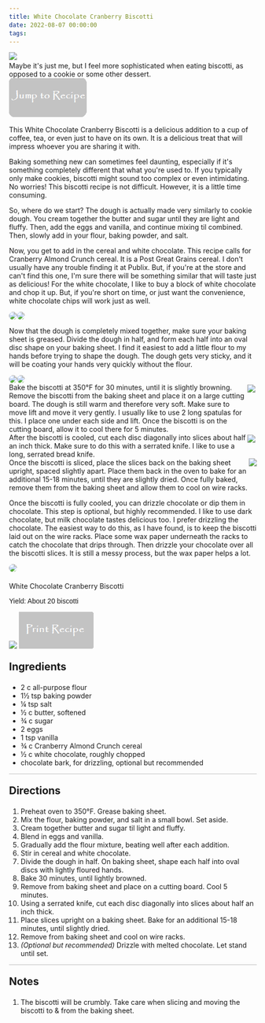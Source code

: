 ```yaml
---
title: White Chocolate Cranberry Biscotti
date: 2022-08-07 00:00:00
tags:
---
```


<img class="top-image" src="/images/WhiteChocolateBiscotti9.jpg" />
<div class="post-body">
Maybe it's just me, but I feel more sophisticated when eating biscotti, as opposed to a cookie or some other dessert. 

<br>
<!--more-->

<a href="http://localhost:4000/2022/08/07/WhiteChocolateCranberryBiscotti/#recipejump">
<img class="jump-to-recipe" src="/images/JumpToRecipeButton.png" />
</a>

This White Chocolate Cranberry Biscotti is a delicious addition to a cup of coffee, tea, or even just to have on its own. It is a delicious treat that will impress whoever you are sharing it with. 

Baking something new can sometimes feel daunting, especially if it's something completely different that what you're used to. If you typically only make cookies, biscotti might sound too complex or even intimidating. No worries! This biscotti recipe is not difficult. However, it is a little time consuming. 

So, where do we start? 
The dough is actually made very similarly to cookie dough. You cream together the butter and sugar until they are light and fluffy. Then, add the eggs and vanilla, and continue mixing til combined. Then, slowly add in your flour, baking powder, and salt. 


Now, you get to add in the cereal and white chocolate. This recipe calls for Cranberry Almond Crunch cereal. It is a Post Great Grains cereal. I don't usually have any trouble finding it at Publix. But, if you're at the store and can't find this one, I'm sure there will be something similar that will taste just as delicious! For the white chocolate, I like to buy a block of white chocolate and chop it up. But, if you're short on time, or just want the convenience, white chocolate chips will work just as well. 

<div style="display:flex;">
    <img style="max-width:30rem; border-radius:2rem;" src="/images/WhiteChocolateBiscotti1.jpg" />
    <img style="max-width:30rem; border-radius:2rem;" src="/images/WhiteChocolateBiscotti2.jpg" />
</div>


Now that the dough is completely mixed together, make sure your baking sheet is greased. Divide the dough in half, and form each half into an oval disc shape on your baking sheet. I find it easiest to add a little flour to my hands before trying to shape the dough. The dough gets very sticky, and it will be coating your hands very quickly without the flour. 
<div style="display:flex;">
    <img style="max-width:30rem; border-radius:2rem;" src="/images/WhiteChocolateBiscotti3.jpg" />
    <img style="max-width:30rem; border-radius:2rem;" src="/images/WhiteChocolateBiscotti4.jpg" />
</div>


<div style="display:flex;">
Bake the biscotti at 350°F for 30 minutes, until it is slightly browning. 
Remove the biscotti from the baking sheet and place it on a large cutting board. The dough is still warm and therefore very soft. Make sure to move lift and move it very gently. I usually like to use 2 long spatulas for this. I place one under each side and lift. Once the biscotti is on the cutting board, allow it to cool there for 5 minutes. 
<div>
    <img class="floating-image" style="padding:3px;" src="/images/WhiteChocolateBiscotti5.jpg" />
</div>
</div>

<div style="display:flex;">
After the biscotti is cooled, cut each disc diagonally into slices about half an inch thick. Make sure to do this with a serrated knife. I like to use a long, serrated bread knife. 
<div>
    <img class="floating-image" style="padding:3px;" src="/images/WhiteChocolateBiscotti6.jpg" />
</div>
</div>

<div style="display:flex;">
Once the biscotti is sliced, place the slices back on the baking sheet upright, spaced slightly apart. Place them back in the oven to bake for an additional 15-18 minutes, until they are slightly dried. Once fully baked, remove them from the baking sheet and allow them to cool on wire racks. 
<div>
    <img class="floating-image" src="/images/WhiteChocolateBiscotti7.jpg" />
</div>
</div>

Once the biscotti is fully cooled, you can drizzle chocolate or dip them in chocolate. This step is optional, but highly recommended. I like to use dark chocolate, but milk chocolate tastes delicious too. I prefer drizzling the chocolate. The easiest way to do this, as I have found, is to keep the biscotti laid out on the wire racks. Place some wax paper underneath the racks to catch the chocolate that drips through. Then drizzle your chocolate over all the biscotti slices. It is still a messy process, but the wax paper helps a lot. 
<div>
    <img style="max-width:30rem; border-radius:2rem;" src="/images/WhiteChocolateBiscotti8.jpg" />
</div>

<br>
</div>

<div id="recipejump"></div>
<div id="recipe">
    <div class="recipe-box">
        <div class="recipe-title-box">
            <div>
                <div class="recipe-title-box-title">
                    <div class="recipe-title-box-header">White Chocolate Cranberry Biscotti</div>
                </div>
                <p class="recipe-title-box-title" style="font-family: Arial;">Yield: About 20 biscotti</p>
            </div>
            <img class="recipe-title-box-img" src="/images/WhiteChocolateBiscotti9.jpg" />
            <img 
                class="print-recipe" 
                src="/images/PrintRecipeButton.png"   
                onclick="printDIV('recipe')" />
        </div>
        <p style="font-size:150%;"><b>Ingredients</b></p>
        <ul class="post-body">
                <li>2 c all-purpose flour</li>
                <li>1½ tsp baking powder</li>
                <li>¼ tsp salt</li>
                <li>½ c butter, softened</li>
                <li>¾ c sugar</li>
                <li>2 eggs</li>
                <li>1 tsp vanilla</li>
                <li>¾ c Cranberry Almond Crunch cereal</li>
                <li>½ c white chocolate, roughly chopped</li>
                <li>chocolate bark, for drizzling, optional but recommended</li>
        </ul>
        <hr style="height:1px;background-color:rgb(189, 189, 189) ">
        <p style="font-size:150%;"><b>Directions</b></p>
        <ol class="post-body">
            <li>Preheat oven to 350°F. Grease baking sheet.</li>
            <li>Mix the flour, baking powder, and salt in a small bowl. Set aside.</li>
            <li>Cream together butter and sugar til light and fluffy.</li> 
            <li>Blend in eggs and vanilla.</li>
            <li>Gradually add the flour mixture, beating well after each addition.</li>
            <li>Stir in cereal and white chocolate.</li>
            <li>Divide the dough in half. On baking sheet, shape each half into oval discs with lightly floured hands.</li>
            <li>Bake 30 minutes, until lightly browned.</li>
            <li>Remove from baking sheet and place on a cutting board. Cool 5 minutes.</li>
            <li>Using a serrated knife, cut each disc diagonally into slices about half an inch thick.</li>
            <li>Place slices upright on a baking sheet. Bake for an additional 15-18 minutes, until slightly dried.</li>
            <li>Remove from baking sheet and cool on wire racks.</li>
            <li><i>(Optional but recommended)</i> Drizzle with melted chocolate. Let stand until set.</li>
        </ol> 
        <hr style="height:1px;background-color:rgb(189, 189, 189) ">
        <p style="font-size:150%;"><b>Notes</b></p>
        <ol class="post-body">
            <li>The biscotti will be crumbly. Take care when slicing and moving the biscotti to & from the baking sheet.</li>
        </ol>
    </div>
</div>

<br>
